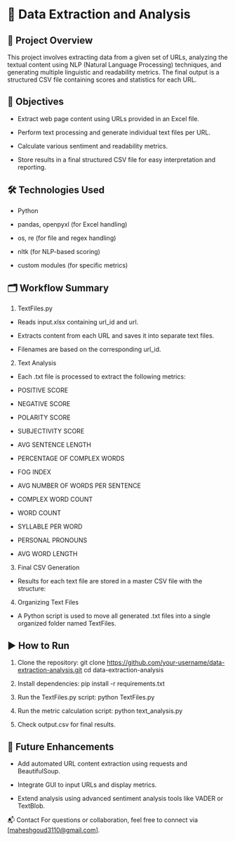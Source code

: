 # 📄 Data Extraction and Analysis
## 📌 Project Overview
This project involves extracting data from a given set of URLs, analyzing the textual content using NLP (Natural Language Processing) techniques, and generating multiple linguistic and readability metrics. The final output is a structured CSV file containing scores and statistics for each URL.

## 🧠 Objectives
- Extract web page content using URLs provided in an Excel file.

- Perform text processing and generate individual text files per URL.

- Calculate various sentiment and readability metrics.

- Store results in a final structured CSV file for easy interpretation and reporting.

## 🛠️ Technologies Used
- Python

- pandas, openpyxl (for Excel handling)

- os, re (for file and regex handling)

- nltk (for NLP-based scoring)

- custom modules (for specific metrics)

## 🗂️ Workflow Summary
1. TextFiles.py
- Reads input.xlsx containing url_id and url.

- Extracts content from each URL and saves it into separate text files.

- Filenames are based on the corresponding url_id.

2. Text Analysis
- Each .txt file is processed to extract the following metrics:

- POSITIVE SCORE

- NEGATIVE SCORE

- POLARITY SCORE

- SUBJECTIVITY SCORE

- AVG SENTENCE LENGTH

- PERCENTAGE OF COMPLEX WORDS

- FOG INDEX

- AVG NUMBER OF WORDS PER SENTENCE

- COMPLEX WORD COUNT

- WORD COUNT

- SYLLABLE PER WORD

- PERSONAL PRONOUNS

- AVG WORD LENGTH

3. Final CSV Generation
- Results for each text file are stored in a master CSV file with the structure:

4. Organizing Text Files
- A Python script is used to move all generated .txt files into a single organized folder named TextFiles.

## ▶️ How to Run
1. Clone the repository:
git clone https://github.com/your-username/data-extraction-analysis.git
cd data-extraction-analysis

2. Install dependencies:
pip install -r requirements.txt

3. Run the TextFiles.py script:
python TextFiles.py

4. Run the metric calculation script:
python text_analysis.py

5. Check output.csv for final results.

## 🔮 Future Enhancements
- Add automated URL content extraction using requests and BeautifulSoup.

- Integrate GUI to input URLs and display metrics.

- Extend analysis using advanced sentiment analysis tools like VADER or TextBlob.

📬 Contact
For questions or collaboration, feel free to connect via [maheshgoud3110@gmail.com].
